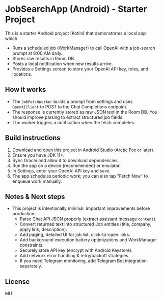 # JobSearchApp (Android) - Starter Project

This is a starter Android project (Kotlin) that demonstrates a local app which:
- Runs a scheduled job (WorkManager) to call OpenAI with a job-search prompt at 8:00 AM daily.
- Stores raw results in Room DB.
- Posts a local notification when new results arrive.
- Provides a Settings screen to store your OpenAI API key, roles, and locations.

## How it works
- The `JobFetchWorker` builds a prompt from settings and uses `OpenAIClient` to POST to the Chat Completions endpoint.
- The response is currently stored as raw JSON text in the Room DB. You should improve parsing to extract structured job fields.
- The worker triggers a notification when the fetch completes.

## Build instructions
1. Download and open this project in Android Studio (Arctic Fox or later).
2. Ensure you have JDK 11+.
3. Sync Gradle and allow it to download dependencies.
4. Run the app on a device (recommended) or emulator.
5. In Settings, enter your OpenAI API key and save.
6. The app schedules periodic work; you can also tap "Fetch Now" to enqueue work manually.

## Notes & Next steps
- This project is intentionally minimal. Important improvements before production:
  - Parse Chat API JSON properly (extract assistant message `content`).
  - Convert returned text into structured Job entities (title, company, apply link, description).
  - Add paging, detailed UI for job list, click-to-open links.
  - Add background execution battery optimizations and WorkManager constraints.
  - Securely store API key (encrypt with Android Keystore).
  - Add network error handling & retry/backoff strategies.
  - If you need Telegram monitoring, add Telegram Bot integration separately.

## License
MIT
